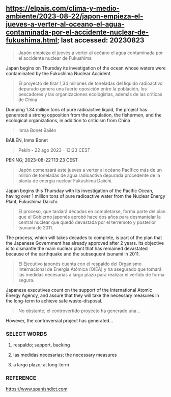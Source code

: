 ## https://elpais.com/clima-y-medio-ambiente/2023-08-22/japon-empieza-el-jueves-a-verter-al-oceano-el-agua-contaminada-por-el-accidente-nuclear-de-fukushima.html; last accessed: 20230823

> Japón empieza el jueves a verter al océano el agua contaminada por el accidente nuclear de Fukushima

Japan begins on Thursday its investigation of the ocean whose waters were contaminated by the Fukushima Nuclear Accident 

> El proyecto de tirar 1,34 millones de toneladas del líquido radioactivo depurado genera una fuerte oposición entre la población, los pescadores y las organizaciones ecologistas, además de las críticas de China

Dumping 1.34 million tons of pure radioactive liquid, the project has generated a strong opposition from the population, the fishermen, and the ecological organizations, in addition to criticism from China

> Inma Bonet Bailén

BAILÉN, Inma Bonet

> Pekín - 22 ago 2023 - 13:23 CEST

PEKING; 2023-08-22T13:23 CEST

> Japón comenzará este jueves a verter al océano Pacífico más de un millón de toneladas de agua radioactiva depurada procedente de la planta de energía nuclear Fukushima Daiichi. 

Japan begins this Thursday with its investigation of the Pacific Ocean, having over 1 million tons of pure radioactive water from the Nuclear Energy Plant, Fukushima Daiichi.

> El proceso, que tardará décadas en completarse, forma parte del plan que el Gobierno japonés aprobó hace dos años para desmantelar la central nuclear que quedó devastada por el terremoto y posterior tsunami de 2011. 

The process, which will takes decades to complete, is part of the plan that the Japanese Government has already approved after 2 years. Its objective is to dismantle the main nuclear plant that has remained devastated because of the earthquake and the subsequent tsunami in 2011.

> El Ejecutivo japonés cuenta con el respaldo del Organismo Internacional de Energía Atómica (OIEA) y ha asegurado que tomará las medidas necesarias a largo plazo para realizar el vertido de forma segura. 

Japanese executives count on the support of the International Atomic Energy Agency, and assure that they will take the necessary measures in the long-term to achieve safe waste-disposal.

> No obstante, el controvertido proyecto ha generado una...

However, the controversial project has generated...

### SELECT WORDS

1) respaldo; support, backing

2) las medidas necesarias; the necessary measures

3) a largo plazo; at long-term

### REFERENCE

https://www.spanishdict.com
